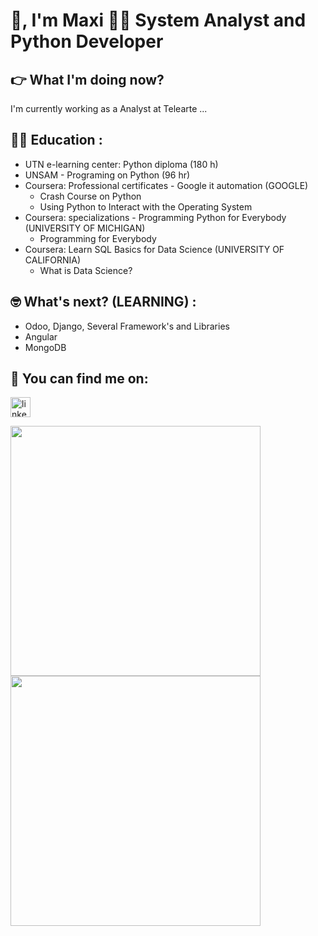 # 👋, I'm Maxi 👨‍💻 System Analyst and Python Developer
## 👉 What I'm doing now?
I'm currently working as a Analyst at Telearte ... 


## 👨‍🏫 Education :
- UTN e-learning center: Python diploma (180 h)
- UNSAM - Programing on Python (96 hr)
- Coursera: Professional certificates - Google it automation (GOOGLE)
  - Crash Course on Python
  - Using Python to Interact with the Operating System
- Coursera: specializations - Programming Python for Everybody (UNIVERSITY OF MICHIGAN)
  - Programming for Everybody
- Coursera: Learn SQL Basics for Data Science (UNIVERSITY OF CALIFORNIA)
  - What is Data Science? 


## 🤓 What's next? (LEARNING) :
- Odoo, Django, Several Framework's and Libraries
- Angular
- MongoDB

## 🤟 You can find me on:
  <a href="https://www.linkedin.com/in/maxiluna" target="blank" rel="noopener">
    <img src='https://cdn.jsdelivr.net/npm/simple-icons@3.0.1/icons/linkedin.svg' alt='linkedin' height='32'> 
  </a>
</p>

<a href="https://github.com/maxiluna"><img width="400" src="https://github-readme-stats.vercel.app/api?username=maxiluna&show_icons=true&theme=default_repocard&hide=stars">
<a href="https://github.com/maxiluna"><img width="400" src="https://github-readme-stats.vercel.app/api/top-langs/?username=maxiluna&hide=html,scss,css&langs_count=10&layout=compact&theme=default_repocard">
    
